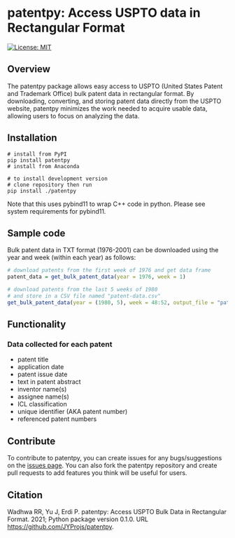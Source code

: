# patentpy: Access USPTO data in Rectangular Format

<!-- To Do table for CI and pip wheel -->
[![License: MIT](https://img.shields.io/badge/License-MIT-blue.svg)](https://opensource.org/licenses/MIT)

## Overview

The patentpy package allows easy access to USPTO (United States Patent and Trademark Office) bulk patent data in rectangular format. By downloading, converting, and storing patent data directly from the USPTO website, patentpy minimizes the work needed to acquire usable data, allowing users to focus on analyzing the data.

## Installation

```
# install from PyPI
pip install patentpy
# install from Anaconda

# to install development version
# clone repository then run
pip install ./patentpy
```
<!-- DOES IT? -->
Note that this uses pybind11 to wrap C++ code in python. Please see system requirements for pybind11.

## Sample code

Bulk patent data in TXT format (1976-2001) can be downloaded using the year and week (within each year) as follows:

<!-- MODIFY BELOW -->
```r
# download patents from the first week of 1976 and get data frame
patent_data = get_bulk_patent_data(year = 1976, week = 1)

# download patents from the last 5 weeks of 1980
# and store in a CSV file named "patent-data.csv"
get_bulk_patent_data(year = (1980, 5), week = 48:52, output_file = "patent-data.csv")
```

## Functionality

### Data collected for each patent

* patent title
* application date
* patent issue date
* text in patent abstract
* inventor name(s)
* assignee name(s)
* ICL classification
* unique identifier (AKA patent number)
* referenced patent numbers

## Contribute

To contribute to patentpy, you can create issues for any bugs/suggestions on the [issues page](https://github.com/JYProjs/patentpy/issues).
You can also fork the patentpy repository and create pull requests to add features you think will be useful for users.

## Citation

Wadhwa RR, Yu J, Erdi P. patentpy: Access USPTO Bulk Data in Rectangular Format. 2021; Python package version 0.1.0. URL https://github.com/JYProjs/patentpy.

